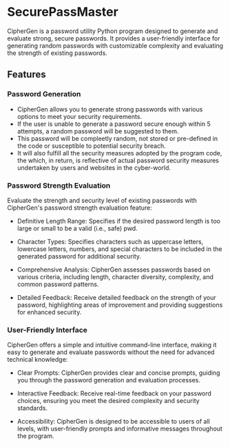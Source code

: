 # SecurePassMaster

CipherGen is a password utility Python program designed to generate and evaluate strong, secure passwords. 
It provides a user-friendly interface for generating random passwords with customizable complexity and evaluating the strength of existing passwords.

## Features

### Password Generation

- CipherGen allows you to generate strong passwords with various options to meet your security requirements. 
- If the user is unable to generate a password secure enough within 5 attempts, a random password will be suggested to them. 
- This password will be compleetly random, not stored or pre-defined in the code or susceptible to potential security breach. 
- It will also fulfill all the security measures adopted by the program code, the which, in return, is reflective of 
actual password security measures undertaken by users and websites in the cyber-world.


### Password Strength Evaluation

Evaluate the strength and security level of existing passwords with CipherGen's password strength evaluation feature:

- Definitive Length Range: Specifies if the desired password length is too large or small to be a valid (i.e., safe) pwd.

- Character Types: Specifies characters such as uppercase letters, lowercase letters, numbers, and special characters to be included
  in the generated password for additional security.

- Comprehensive Analysis: CipherGen assesses passwords based on various criteria, including length, character diversity, complexity, and common password patterns.

- Detailed Feedback: Receive detailed feedback on the strength of your password, highlighting areas of improvement and providing suggestions for enhanced security.


### User-Friendly Interface

CipherGen offers a simple and intuitive command-line interface, making it easy to generate and evaluate passwords without the need for advanced technical knowledge:

- Clear Prompts: CipherGen provides clear and concise prompts, guiding you through the password generation and evaluation processes.

- Interactive Feedback: Receive real-time feedback on your password choices, ensuring you meet the desired complexity and security standards.

- Accessibility: CipherGen is designed to be accessible to users of all levels, with user-friendly prompts and informative messages throughout the program.
